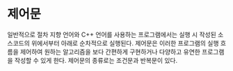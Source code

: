 # 제어문

 일반적으로 절차 지향 언어와 C++ 언어를 사용하는 프로그램에서는 실행 시 작성된 소스코드의 위에서부터 아래로 순차적으로 실행된다. 제어문은 이러한 프로그램의 실행 흐름을 제어하여 원하는 알고리즘을 보다 간편하게 구현하거나 다양하고 유연한 프로그램을 작성할 수 있게 한다. 제어문의 종류로는 조건문과 반복문이 있다.


